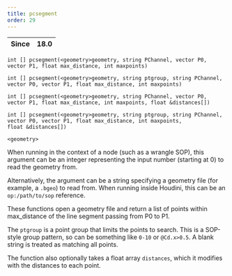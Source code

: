 ```yaml
---
title: pcsegment
order: 29
---
```

| Since | 18.0 |
| --- | --- |

`int [] pcsegment(<geometry>geometry, string PChannel, vector P0, vector P1, float max_distance, int maxpoints)`

`int [] pcsegment(<geometry>geometry, string ptgroup, string PChannel, vector P0, vector P1, float max_distance, int maxpoints)`

`int [] pcsegment(<geometry>geometry, string PChannel, vector P0, vector P1, float max_distance, int maxpoints, float &distances[])`

`int [] pcsegment(<geometry>geometry, string ptgroup, string PChannel, vector P0, vector P1, float max_distance, int maxpoints, float &distances[])`

`<geometry>`

When running in the context of a node (such as a wrangle SOP), this argument can be an integer representing the input number (starting at 0) to read the geometry from.

Alternatively, the argument can be a string specifying a geometry file (for example, a `.bgeo`) to read from. When running inside Houdini, this can be an `op:/path/to/sop` reference.

These functions open a geometry file and return a list of points within max_distance of the line segment passing from P0 to P1.

The `ptgroup` is a point group that limits the points to search. This is a SOP-style group pattern, so can be something like `0-10` or `@Cd.x>0.5`. A blank string is treated as matching all points.

The function also optionally takes a float array `distances`, which it modifies with the distances to each point.
